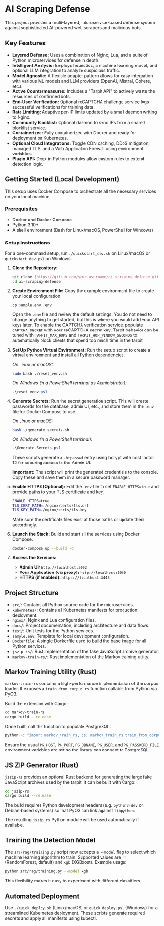 # AI Scraping Defense

This project provides a multi-layered, microservice-based defense system against sophisticated AI-powered web scrapers and malicious bots.

## Key Features

- **Layered Defense:** Uses a combination of Nginx, Lua, and a suite of Python microservices for defense in depth.
- **Intelligent Analysis:** Employs heuristics, a machine learning model, and optional LLM integration to analyze suspicious traffic.
- **Model Agnostic:** A flexible adapter pattern allows for easy integration with various ML models and LLM providers (OpenAI, Mistral, Cohere, etc.).
- **Active Countermeasures:** Includes a "Tarpit API" to actively waste the resources of confirmed bots.
- **End-User Verification:** Optional reCAPTCHA challenge service logs successful verifications for training data.
- **Rate Limiting:** Adaptive per-IP limits updated by a small daemon writing to Nginx.
- **Community Blocklist:** Optional daemon to sync IPs from a shared blocklist service.
- **Containerized:** Fully containerized with Docker and ready for deployment on Kubernetes.
- **Optional Cloud Integrations:** Toggle CDN caching, DDoS mitigation, managed TLS, and a Web Application Firewall using environment variables.
- **Plugin API:** Drop-in Python modules allow custom rules to extend detection logic.

## Getting Started (Local Development)

This setup uses Docker Compose to orchestrate all the necessary services on your local machine.

### Prerequisites

- Docker and Docker Compose
- Python 3.10+
- A shell environment (Bash for Linux/macOS, PowerShell for Windows)

### Setup Instructions
For a one-command setup, run `./quickstart_dev.sh` on Linux/macOS or `quickstart_dev.ps1` on Windows.



1. **Clone the Repository:**

    ```bash
    git clone [https://github.com/your-username/ai-scraping-defense.git](https://github.com/your-username/ai-scraping-defense.git)
    cd ai-scraping-defense
    ```

2. **Create Environment File:**
    Copy the example environment file to create your local configuration.

    ```bash
    cp sample.env .env
    ```

    Open the `.env` file and review the default settings. You do not need to change anything to get started, but this is where you would add your API keys later.
    To enable the CAPTCHA verification service, populate `CAPTCHA_SECRET` with your reCAPTCHA secret key.
    Tarpit behavior can be tuned with `TARPIT_MAX_HOPS` and `TARPIT_HOP_WINDOW_SECONDS` to automatically block clients that spend too much time in the tarpit.

3. **Set Up Python Virtual Environment:**
    Run the setup script to create a virtual environment and install all Python dependencies.

    *On Linux or macOS:*

    ```bash
    sudo bash ./reset_venv.sh
    ```

    *On Windows (in a PowerShell terminal as Administrator):*

    ```powershell
    .\reset_venv.ps1
    ```

4. **Generate Secrets:**
    Run the secret generation script. This will create passwords for the database, admin UI, etc., and store them in the `.env` file for Docker Compose to use.

    *On Linux or macOS:*

    ```bash
    bash ./generate_secrets.sh
    ```

    *On Windows (in a PowerShell terminal):*

    ```powershell
    .\Generate-Secrets.ps1
    ```
    These scripts generate a `.htpasswd` entry using bcrypt with cost factor 12 for securing access to the Admin UI.

    **Important:** The script will print the generated credentials to the console. Copy these and save them in a secure password manager.

5. **Enable HTTPS (Optional):**
    Edit the `.env` file to set `ENABLE_HTTPS=true` and provide paths to your TLS certificate and key.

    ```bash
    ENABLE_HTTPS=true
    TLS_CERT_PATH=./nginx/certs/tls.crt
    TLS_KEY_PATH=./nginx/certs/tls.key
    ```

    Make sure the certificate files exist at those paths or update them accordingly.

6. **Launch the Stack:**
    Build and start all the services using Docker Compose.

    ```bash
    docker-compose up --build -d
    ```

7. **Access the Services:**
    - **Admin UI:** `http://localhost:5002`
    - **Your Application (via proxy):** `http://localhost:8080`
    - **HTTPS (if enabled):** `https://localhost:8443`

## Project Structure

- `src/`: Contains all Python source code for the microservices.
- `kubernetes/`: Contains all Kubernetes manifests for production deployment.
- `nginx/`: Nginx and Lua configuration files.
- `docs/`: Project documentation, including architecture and data flows.
- `test/`: Unit tests for the Python services.
- `sample.env`: Template for local development configuration.
- `Dockerfile`: A single Dockerfile used to build the base image for all Python services.
- `jszip-rs/`: Rust implementation of the fake JavaScript archive generator.
- `markov-train-rs/`: Rust implementation of the Markov training utility.

## Markov Training Utility (Rust)

`markov-train-rs` contains a high-performance implementation of the corpus loader.
It exposes a `train_from_corpus_rs` function callable from Python via PyO3.

Build the extension with Cargo:

```bash
cd markov-train-rs
cargo build --release
```

Once built, call the function to populate PostgreSQL:

```bash
python -c "import markov_train_rs, os; markov_train_rs.train_from_corpus_rs(os.environ['CORPUS_FILE_PATH'])"
```

Ensure the usual `PG_HOST`, `PG_PORT`, `PG_DBNAME`, `PG_USER`, and `PG_PASSWORD_FILE` environment variables are set so the library can connect to PostgreSQL.

## JS ZIP Generator (Rust)

`jszip-rs` provides an optional Rust backend for generating the large fake JavaScript archives used by the tarpit. It can be built with Cargo:

```bash
cd jszip-rs
cargo build --release
```
The build requires Python development headers (e.g. `python3-dev` on Debian-based systems) so that PyO3 can link against `libpython`.

The resulting `jszip_rs` Python module will be used automatically if available.

## Training the Detection Model

The `src/rag/training.py` script now accepts a `--model` flag to select which
machine learning algorithm to train. Supported values are `rf` (RandomForest,
default) and `xgb` (XGBoost). Example usage:

```bash
python src/rag/training.py --model xgb
```

This flexibility makes it easy to experiment with different classifiers.

## Automated Deployment

Use `./quick_deploy.sh` (Linux/macOS) or `quick_deploy.ps1` (Windows) for a streamlined Kubernetes deployment. These scripts generate required secrets and apply all manifests using kubectl.
